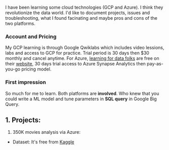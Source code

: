 I have been learning some cloud technologies (GCP and Azure). I think they revolutionize the data world. I'd like to document projects, issues and troubleshooting, what I found facinating and maybe pros and cons of the two platforms. 
### Account and Pricing 
My GCP learning is through Google Qwiklabs which includes video lessions, labs and access to GCP for practice. Trial period is 30 days then $30 monthly and cancel anytime. For Azure, [learning for data folks](https://learn.microsoft.com/en-us/training/browse/?products=azure&roles=data-analyst%2Cdata-scientist) are free on their [website](www.azure.com), 30 days trial access to Azure Synapse Analytics then pay-as-you-go pricing model. 
### First impression
So much for me to learn. Both platforms are **involved**. Who knew that you could write a ML model and tune parameters in **SQL query** in Google Big Query. 

## 1. Projects:
1. 350K movies analysis via Azure:
- Dataset: It's free from [Kaggle](https://www.kaggle.com/datasets/stephanerappeneau/350-000-movies-from-themoviedborg)
